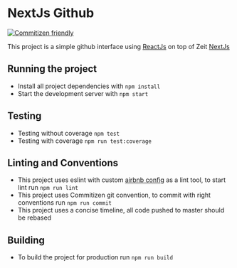 # NextJs Github
[![Commitizen friendly](https://img.shields.io/badge/commitizen-friendly-brightgreen.svg)](http://commitizen.github.io/cz-cli/)

This project is a simple github interface using [ReactJs](https://reactjs.org/) on top of Zeit [NextJs](https://github.com/zeit/next.js)

## Running the project

* Install all project dependencies with `npm install`
* Start the development server with `npm start`

## Testing

* Testing without coverage `npm test`
* Testing with coverage `npm run test:coverage`

## Linting and Conventions

* This project uses eslint with custom [airbnb config](https://www.npmjs.com/package/eslint-config-airbnb) as a lint tool, to start lint run `npm run lint`
* This project uses Commitizen git convention, to commit with right conventions run `npm run commit`
* This project uses a concise timeline, all code pushed to master should be rebased

## Building

* To build the project for production run `npm run build`